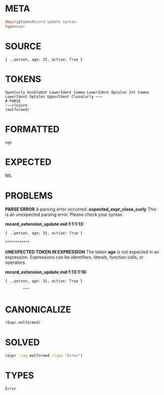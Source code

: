 # META
~~~ini
description=Record update syntax
type=expr
~~~
# SOURCE
~~~roc
{ ..person, age: 31, active: True }
~~~
# TOKENS
~~~text
OpenCurly DoubleDot LowerIdent Comma LowerIdent OpColon Int Comma LowerIdent OpColon UpperIdent CloseCurly ~~~
# PARSE
~~~clojure
(malformed)
~~~
# FORMATTED
~~~roc
age
~~~
# EXPECTED
NIL
# PROBLEMS
**PARSE ERROR**
A parsing error occurred: **expected_expr_close_curly**
This is an unexpected parsing error. Please check your syntax.

**record_extension_update.md:1:1:1:13:**
```roc
{ ..person, age: 31, active: True }
```
^^^^^^^^^^^^


**UNEXPECTED TOKEN IN EXPRESSION**
The token **age** is not expected in an expression.
Expressions can be identifiers, literals, function calls, or operators.

**record_extension_update.md:1:13:1:16:**
```roc
{ ..person, age: 31, active: True }
```
            ^^^


# CANONICALIZE
~~~clojure
(Expr.malformed)
~~~
# SOLVED
~~~clojure
(expr :tag malformed :type "Error")
~~~
# TYPES
~~~roc
Error
~~~
